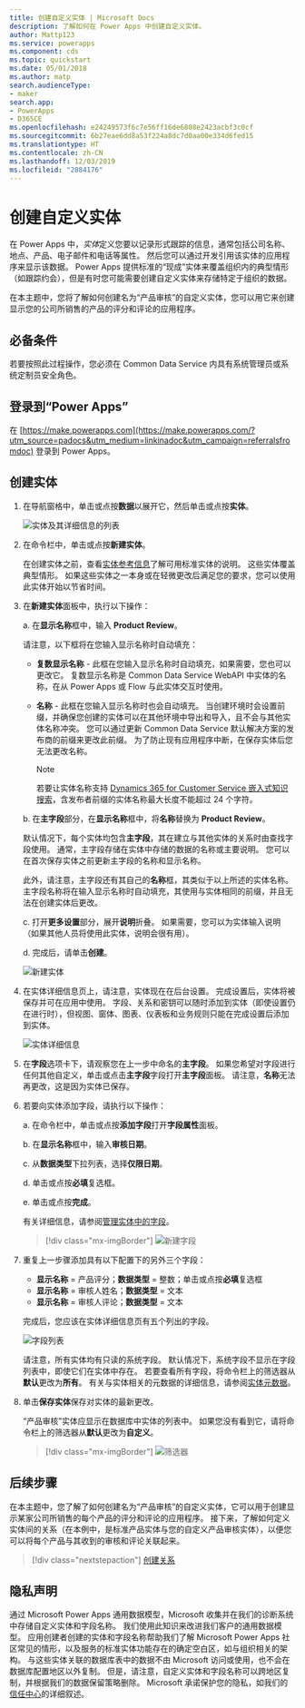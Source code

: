 ```yaml
---
title: 创建自定义实体 | Microsoft Docs
description: 了解如何在 Power Apps 中创建自定义实体。
author: Mattp123
ms.service: powerapps
ms.component: cds
ms.topic: quickstart
ms.date: 05/01/2018
ms.author: matp
search.audienceType:
- maker
search.app:
- PowerApps
- D365CE
ms.openlocfilehash: e24249573f6c7e56ff16de6808e2423acbf3c0cf
ms.sourcegitcommit: 6b27eae6dd8a53f224a8dc7d0aa00e334d6fed15
ms.translationtype: HT
ms.contentlocale: zh-CN
ms.lasthandoff: 12/03/2019
ms.locfileid: "2884176"
---
```

# <a name="create-a-custom-entity"></a>创建自定义实体
在 Power Apps 中，*实体*定义您要以记录形式跟踪的信息，通常包括公司名称、地点、产品、电子邮件和电话等属性。 然后您可以通过开发引用该实体的应用程序来显示该数据。 Power Apps 提供标准的“现成”实体来覆盖组织内的典型情形（如跟踪约会），但是有时您可能需要创建自定义实体来存储特定于组织的数据。

在本主题中，您将了解如何创建名为“产品审核”的自定义实体，您可以用它来创建显示您的公司所销售的产品的评分和评论的应用程序。

## <a name="prerequisites"></a>必备条件 
若要按照此过程操作，您必须在 Common Data Service 内具有系统管理员或系统定制员安全角色。

## <a name="sign-in-to-power-apps"></a>登录到“Power Apps”
在 [https://make.powerapps.com](https://make.powerapps.com/?utm_source=padocs&utm_medium=linkinadoc&utm_campaign=referralsfromdoc) 登录到 Power Apps。

## <a name="create-an-entity"></a>创建实体
1. 在导航窗格中，单击或点按**数据**以展开它，然后单击或点按**实体**。

    ![实体及其详细信息的列表](./media/data-platform-cds-create-entity/entitylist.png "实体列表")

2. 在命令栏中，单击或点按**新建实体**。

    在创建实体之前，查看[实体参考信息](../../developer/common-data-service/reference/about-entity-reference.md)了解可用标准实体的说明。 这些实体覆盖典型情形。 如果这些实体之一本身或在轻微更改后满足您的要求，您可以使用此实体开始以节省时间。 

3. 在**新建实体**面板中，执行以下操作：

    a. 在**显示名称**框中，输入 **Product Review**。

    请注意，以下框将在您输入显示名称时自动填充：

    * **复数显示名称** - 此框在您输入显示名称时自动填充，如果需要，您也可以更改它。 复数显示名称是 Common Data Service WebAPI 中实体的名称，在从 Power Apps 或 Flow 与此实体交互时使用。
    * **名称** - 此框在您输入显示名称时也会自动填充。 当创建环境时会设置前缀，并确保您创建的实体可以在其他环境中导出和导入，且不会与其他实体名称冲突。 您可以通过更新 Common Data Service 默认解决方案的发布商的前缀来更改此前缀。 为了防止现有应用程序中断，在保存实体后您无法更改名称。

       > [!NOTE]
       > 若要让实体名称支持 [Dynamics 365 for Customer Service 嵌入式知识搜索](/dynamics365/customer-engagement/customer-service/set-up-knowledge-management-embedded-knowledge-search)，含发布者前缀的实体名称最大长度不能超过 24 个字符。

    b. 在**主字段**部分，在**显示名称**框中，将**名称**替换为 **Product Review**。 

    默认情况下，每个实体均包含**主字段**，其在建立与其他实体的关系时由查找字段使用。 通常，主字段存储在实体中存储的数据的名称或主要说明。 您可以在首次保存实体之前更新主字段的名称和显示名称。

    此外，请注意，主字段还有其自己的**名称**框，其类似于以上所述的实体名称。 主字段名称将在输入显示名称时自动填充，其使用与实体相同的前缀，并且无法在创建实体后更改。

    c. 打开**更多设置**部分，展开**说明**折叠。 如果需要，您可以为实体输入说明（如果其他人员将使用此实体，说明会很有用）。 
    
    d. 完成后，请单击**创建**。
     
    ![新建实体](./media/data-platform-cds-create-entity/newentitypanel.png "“新实体”面板")

4. 在实体详细信息页上，请注意，实体现在在后台设置。 完成设置后，实体将被保存并可在应用中使用。 字段、关系和密钥可以随时添加到实体（即使设置仍在进行时），但视图、窗体、图表、仪表板和业务规则只能在完成设置后添加到实体。

    ![实体详细信息](./media/data-platform-cds-create-entity/newentitydetails.png "新实体详细信息")

5. 在**字段**选项卡下，请观察您在上一步中命名的**主字段**。 如果您希望对字段进行任何其他自定义，单击或点击**主字段**字段打开**主字段**面板。 请注意，**名称**无法再更改，这是因为实体已保存。

5. 若要向实体添加字段，请执行以下操作：
 
    a. 在命令栏中，单击或点按**添加字段**打开**字段属性**面板。

    b. 在**显示名称**框中，输入**审核日期**。

    c. 从**数据类型**下拉列表，选择**仅限日期**。

    d. 单击或点按**必填**复选框。
    
    e. 单击或点按**完成**。
     
    有关详细信息，请参阅[管理实体中的字段](data-platform-manage-fields.md)。

    > [!div class="mx-imgBorder"] 
    > ![新建字段](./media/data-platform-cds-create-entity/newfieldpanel-2.png "新建字段面板")

6. 重复上一步骤添加具有以下配置下的另外三个字段：
    * **显示名称** = 产品评分；**数据类型** = 整数；单击或点按**必填**复选框
    * **显示名称** = 审核人姓名；**数据类型** = 文本
    * **显示名称** = 审核人评论；**数据类型** = 文本

    完成后，您应该在实体详细信息页有五个列出的字段。

    ![字段列表](./media/data-platform-cds-create-entity/addedfields.png "字段列表")

    请注意，所有实体均有只读的系统字段。 默认情况下，系统字段不显示在字段列表中，即使它们在实体中存在。 若要查看所有字段，将命令栏上的筛选器从**默认**更改为**所有**。 有关与实体相关的元数据的详细信息，请参阅[实体元数据](../../developer/common-data-service/entity-metadata.md)。

7. 单击**保存实体**保存对实体的最新更改。

    “产品审核”实体应显示在数据库中实体的列表中。 如果您没有看到它，请将命令栏上的筛选器从**默认**更改为**自定义**。

    > [!div class="mx-imgBorder"] 
    > ![筛选器](./media/data-platform-cds-create-entity/filter.png "筛选器选择")

## <a name="next-steps"></a>后续步骤
在本主题中，您了解了如何创建名为“产品审核”的自定义实体，它可以用于创建显示某家公司所销售的每个产品的评分和评论的应用程序。 接下来，了解如何定义实体间的关系（在本例中，是标准产品实体与您的自定义产品审核实体），以便您可以将每个产品与其收到的审核和评论关联起来。

> [!div class="nextstepaction"]
> [创建关系](data-platform-entity-lookup.md)

## <a name="privacy-notice"></a>隐私声明
通过 Microsoft Power Apps 通用数据模型，Microsoft 收集并在我们的诊断系统中存储自定义实体和字段名称。 我们使用此知识来改进我们客户的通用数据模型。 应用创建者创建的实体和字段名称帮助我们了解 Microsoft Power Apps 社区常见的情形，以及服务的标准实体功能存在的确定空白区，如与组织相关的架构。 与这些实体关联的数据库表中的数据不由 Microsoft 访问或使用，也不会在数据库配置地区以外复制。 但是，请注意，自定义实体和字段名称可以跨地区复制，并根据我们的数据保留策略删除。 Microsoft 承诺保护您的隐私，如我们的[信任中心](https://www.microsoft.com/trustcenter/Privacy/default.aspx)的详细叙述。
